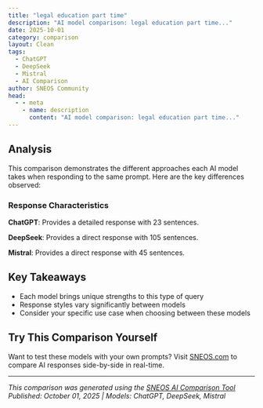 ```yaml
---
title: "legal education part time"
description: "AI model comparison: legal education part time..."
date: 2025-10-01
category: comparison
layout: Clean
tags:
  - ChatGPT
  - DeepSeek
  - Mistral
  - AI Comparison
author: SNEOS Community
head:
  - - meta
    - name: description
      content: "AI model comparison: legal education part time..."
---
```


<ChatComparison
  title="legal education part time"
  prompt="legal education part time"
  :responses='{"ChatGPT": "If you are interested in pursuing legal education on a part-time basis, there are several options available depending on your location and career goals. Here\u2019s an overview to help you get started:\n\n### 1. Part-Time Law Degree Programs\nMany universities offer part-time law degree programs that allow students to study while working or managing other commitments. These programs typically extend the duration of study compared to full-time programs but offer more flexibility.\n\n- **Types of Degrees**: \n - Juris Doctor (JD) \u2013 common in the United States \n - Bachelor of Laws (LLB) \u2013 common in the UK, Australia, and other countries \n - Master of Laws (LLM) \u2013 for specializing after completing a primary law degree\n\n- **Duration**: \n Part-time programs can take 4-6 years to complete, depending on the institution and course load.\n\n- **Format**: \n Evening classes, weekend courses, online or hybrid models.\n\n### 2. Online and Distance Learning\nMany law schools now offer online or hybrid part-time law courses, which provide further flexibility. These programs use digital platforms for lectures, discussions, and assessments.\n\n### 3. Certification and Diploma Programs\nIf you\u2019re not looking for a full degree, there are certificates and diploma courses in various law fields (e.g., corporate law, criminal law, legal studies) that can be pursued part-time.\n\n### 4. Admission Requirements\n- A bachelor\u2019s degree is typically required for JD or LLB programs (varies by country). \n- Entrance exams such as the LSAT (for JD in the US) or LNAT (in the UK) may be required. \n- Some programs allow work experience to be considered in lieu of academic prerequisites.\n\n### 5. Benefits of Part-Time Legal Education\n- Flexibility to work or manage personal commitments \n- Opportunity to gain work experience simultaneously \n- Access to legal education for those unable to commit full-time\n\n### 6. Considerations\n- Longer time to complete the degree \n- Possible challenges balancing work, study, and personal life \n- Check accreditation and recognition of the program for your intended legal career pathway\n\n---\n\n### How to Find Part-Time Legal Education Programs:\n- Research universities and law schools in your country or region. \n- Visit their websites to check for part-time or evening law programs. \n- Contact admissions offices for detailed information about course structure, fees, and entry requirements.\n\n---\n\nIf you tell me your country or specific interests within legal education, I can provide more tailored recommendations!", "DeepSeek": "Of course. \u0022Legal education part-time\u0022 primarily refers to **Part-Time Juris Doctor (J.D.) Programs**, which are designed for students who cannot commit to a full-time law school schedule.\n\nHere is a comprehensive guide to part-time legal education, covering the key aspects you need to know.\n\n---\n\n### What is a Part-Time J.D. Program?\n\nA part-time J.D. program leads to the same law degree as a full-time program but is structured over a longer period, typically **4 years** instead of 3. Classes are typically held in the evenings and/or on weekends to accommodate students who work full-time or have other significant daytime commitments.\n\n### Who is it For?\n\nPart-time programs are ideal for:\n* **Working Professionals:** Individuals with established careers (in business, tech, healthcare, etc.) who want to add a legal education without leaving their jobs.\n* **Parents and Caregivers:** Those who need a more flexible schedule to balance family responsibilities.\n* **Career Changers:** People who want to transition into law while maintaining an income.\n* **Non-Traditional Students:** Older students or those who have been out of academia for a while and prefer a slower pace.\n\n---\n\n### Key Features \u0026 Structure\n\n1. **Schedule:** Classes are typically held on weeknights (e.g., 6:00 PM - 9:00 PM) and sometimes on Saturdays. You might take 3-4 classes per semester instead of 5-6.\n2. **Duration:** Standard part-time programs are **4 years**. Some schools offer accelerated options (e.g., 3.5 years) if you take summer classes.\n3. **Curriculum:** The curriculum is identical to the full-time program for the first year (Civil Procedure, Contracts, Torts, etc.). After the first year, you often merge with full-time students for upper-level electives.\n4. **Degree:** You earn the exact same **Juris Doctor (J.D.) degree** as full-time students.\n5. **ABA Accreditation:** It is **critical** to attend an American Bar Association (ABA)-accredited part-time program if you plan to sit for the bar exam in any U.S. jurisdiction.\n\n---\n\n### Pros and Cons of Part-Time Legal Education\n\n#### **Advantages (Pros)**\n\n* **Earn While You Learn:** Maintain your full-time job and salary, minimizing student debt.\n* **Career Flexibility:** Apply legal knowledge immediately to your current job, making you more valuable to your employer.\n* **Diverse Classmates:** You\u0027ll learn alongside peers with significant real-world experience in various industries.\n* **Manageable Pace:** A reduced course load can make the intense workload of law school easier to balance with other life commitments.\n\n#### **Disadvantages (Cons)**\n\n* **Time Commitment is Immense:** You will have very little free time. It\u0027s often described as working two full-time jobs (your job and law school).\n* **Limited Extracurriculars:** It can be difficult to participate in law journals, moot court, and student organizations, which are important for networking and resumes.\n* **Networking Challenges:** Building relationships with professors and classmates can be harder when you\u0027re rushing from work to class.\n* **Career Services:** Some employers (especially large law firms) may have on-campus interview (OCI) schedules that are less flexible for part-time students, though this is changing.\n\n---\n\n### The Application Process\n\nThe process is nearly identical to applying for a full-time J.D. program:\n\n1. **Bachelor\u0027s Degree:** You must have an undergraduate degree from an accredited institution.\n2. **Law School Admission Test (LSAT):** You must take the LSAT. Part-time programs often have a **slightly lower median LSAT score and GPA** than their full-time counterparts, but they are still competitive.\n3. **Application Materials:** You will need to submit transcripts, letters of recommendation, a personal statement, and often a **resume**. For part-time applicants, the resume is crucial as it highlights your professional experience.\n4. **The \u0022Why Part-Time?\u0022 Essay:** Many schools require an addendum explaining your reason for choosing the part-time division. This is your chance to frame your work experience as an asset.\n\n---\n\n### Top-Ranked Schools with Renowned Part-Time Programs\n\nMany excellent law schools offer part-time programs. Some of the most highly regarded include:\n\n* **Georgetown University Law Center** (Washington, D.C.)\n* **George Washington University Law School** (Washington, D.C.)\n* **Fordham University School of Law** (New York, NY)\n* **George Mason University Antonin Scalia Law School** (Arlington, VA)\n* **Loyola Law School, Los Angeles** (Los Angeles, CA)\n* **University of Southern California (USC) Gould School of Law** (Los Angeles, CA)\n* **Many strong regional law schools** offer excellent part-time programs that provide great access to local legal markets.\n\n\u003E **Tip:** Use the **LSAC Official Guide to ABA-Approved Law Schools** and filter for \u0022Part-Time Programs\u0022 to find options in your desired location.\n\n---\n\n### Alternatives to a Part-Time J.D.\n\nA part-time J.D. is a major commitment. Consider if these alternatives better suit your goals:\n\n1. **Master of Legal Studies (M.L.S.) or Master of Laws (LL.M.):**\n * **For whom:** Non-lawyers (M.L.S.) or lawyers from other countries (LL.M.) who need legal knowledge but don\u0027t want to practice law.\n * **Benefit:** Shorter, less expensive, and focused on specific areas like compliance, HR, or healthcare law. You **cannot** become a licensed attorney with these degrees.\n\n2. **Paralegal Certificate:**\n * **For whom:** Those who want to work in the legal field in a supportive role.\n * **Benefit:** A much faster and cheaper path to a legal career.\n\n### Final Checklist Before You Decide\n\n* **Why Law?** Be clear on your career goals. Do you need a J.D. to achieve them?\n* **Financials:** Calculate the total cost (tuition, fees, books) and plan your financing.\n* **Time Audit:** Be brutally honest about your current weekly schedule. Where will you find 20-30 hours per week for class and studying?\n* **Support System:** Discuss this with your family and employer. Their support is essential for success.\n\nA part-time legal education is a powerful tool for achieving a law degree without putting your life on hold. It requires immense dedication and superb time-management skills, but for the right person, it can be a perfect fit.", "Mistral": "Pursuing a legal education part-time can be a flexible and practical option for individuals who need to balance their studies with work, family, or other commitments. Here are some key points to consider if you\u0027re thinking about part-time legal education:\n\n### Types of Part-Time Legal Education Programs\n\n1. **Part-Time Law School Programs**:\n - Many law schools offer part-time programs, often referred to as evening or weekend programs.\n - These programs typically take longer to complete than full-time programs, often extending to four or five years instead of the traditional three years.\n\n2. **Online Law Degrees**:\n - Some institutions offer online law degrees, which can be completed part-time.\n - These programs provide flexibility in terms of location and scheduling but may require a high level of self-discipline.\n\n3. **Executive LL.M. Programs**:\n - Designed for working professionals, these programs often offer part-time or flexible scheduling options.\n - They are typically shorter in duration and focus on specialized areas of law.\n\n### Benefits of Part-Time Legal Education\n\n1. **Flexibility**:\n - Allows you to maintain a job, care for family, or pursue other interests while studying.\n - Classes are often scheduled in the evenings or on weekends to accommodate working professionals.\n\n2. **Financial Stability**:\n - Continuing to work while studying can help offset the costs of tuition and living expenses.\n - Some employers may offer tuition reimbursement or other financial support for employees pursuing legal education.\n\n3. **Practical Experience**:\n - Working while studying can provide real-world experience that complements your academic learning.\n - Networking opportunities through your job can also be beneficial for your legal career.\n\n### Challenges of Part-Time Legal Education\n\n1. **Time Management**:\n - Balancing work, study, and personal life can be demanding.\n - Requires strong organizational skills and the ability to prioritize tasks effectively.\n\n2. **Longer Completion Time**:\n - Part-time programs generally take longer to complete, which can delay entry into the legal profession.\n - This can also mean a longer period of financial investment in education.\n\n3. **Limited Extracurricular Opportunities**:\n - Part-time students may have less time to participate in extracurricular activities, such as law review, moot court, or internships.\n - These activities can be important for networking and gaining practical experience.\n\n### Tips for Success\n\n1. **Plan Ahead**:\n - Create a detailed schedule that includes time for work, study, and personal activities.\n - Set realistic goals and deadlines for completing assignments and preparing for exams.\n\n2. **Stay Organized**:\n - Use tools like calendars, planners, and digital apps to keep track of deadlines and commitments.\n - Break down large tasks into smaller, manageable steps.\n\n3. **Seek Support**:\n - Utilize resources available through your law school, such as academic advisors, tutoring services, and career counseling.\n - Join study groups or connect with other part-time students for mutual support.\n\n4. **Maintain Balance**:\n - Make time for self-care and relaxation to avoid burnout.\n - Communicate openly with family, friends, and colleagues about your commitments and needs.\n\n### Conclusion\n\nPart-time legal education can be a viable pathway to a legal career for those who need flexibility. While it presents unique challenges, it also offers significant benefits, including the ability to continue working and gaining practical experience. With careful planning and strong time management skills, part-time students can successfully navigate their legal education and achieve their career goals."}' 
  published-date="22:50"
/>

## Analysis

This comparison demonstrates the different approaches each AI model takes when responding to the same prompt. Here are the key differences observed:

### Response Characteristics

**ChatGPT**: Provides a detailed response with 23 sentences. 

**DeepSeek**: Provides a direct response with 105 sentences. 

**Mistral**: Provides a direct response with 45 sentences. 

## Key Takeaways

- Each model brings unique strengths to this type of query
- Response styles vary significantly between models
- Consider your specific use case when choosing between these models

## Try This Comparison Yourself

Want to test these models with your own prompts? Visit [SNEOS.com](https://sneos.com) to compare AI responses side-by-side in real-time.

---

*This comparison was generated using the [SNEOS AI Comparison Tool](https://sneos.com)*
*Published: October 01, 2025 | Models: ChatGPT, DeepSeek, Mistral*
